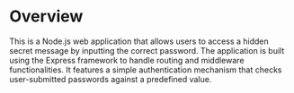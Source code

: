 # Overview
This is a Node.js web application that allows users to access a hidden secret message by inputting the correct password. The application is built using the Express framework to handle routing and middleware functionalities. It features a simple authentication mechanism that checks user-submitted passwords against a predefined value.

